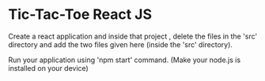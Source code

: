 # Tic-Tac-Toe React JS

Create a react application and inside that project , delete the files in the 'src' directory and add the two files given here (inside the 'src' directory).

Run your application using 'npm start' command. (Make your node.js is installed on your device)
